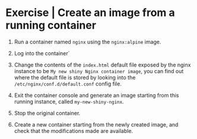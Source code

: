 # Exercise | Create an image from a running container

1. Run a container named `nginx` using the `nginx:alpine` image.

2. Log into the container`

3. Change the contents of the `index.html` default file exposed by the nginx
   instance to be `My new shiny Nginx container image`, you can find out where
   the default file is stored by looking into the
   `/etc/nginx/conf.d/default.conf` config file.

4. Exit the container console and generate an image starting from this running
   instance, called `my-new-shiny-nginx`.

5. Stop the original container.

6. Create a new container starting from the newly created image, and check that
   the modifications made are available.
